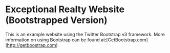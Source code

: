 # Exceptional Realty Website (Bootstrapped Version)

This is an example website using the Twitter Bootstrap v3 framework. More information on using Bootstrap can be found at:[GetBootstrap.com] (http://getboostrap.com)